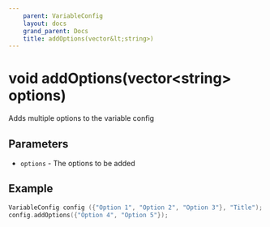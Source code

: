 ```yaml
---
    parent: VariableConfig
    layout: docs
    grand_parent: Docs
    title: addOptions(vector&lt;string>)
---
```

# void addOptions(vector&lt;string> options)
Adds multiple options to the variable config

## Parameters
- `options` - The options to be added

## Example
```cpp
VariableConfig config ({"Option 1", "Option 2", "Option 3"}, "Title");
config.addOptions({"Option 4", "Option 5"});
```
